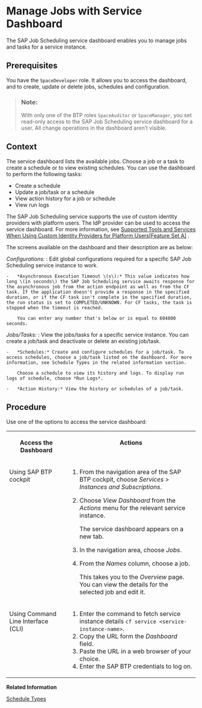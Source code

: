 <!-- loio132fd06caa75451caab9aad00fd0bc1b -->

# Manage Jobs with Service Dashboard

The SAP Job Scheduling service dashboard enables you to manage jobs and tasks for a service instance.



<a name="loio132fd06caa75451caab9aad00fd0bc1b__prereq_wbc_hfm_d4b"/>

## Prerequisites

You have the `SpaceDeveloper` role. It allows you to access the dashboard, and to create, update or delete jobs, schedules and configuration.

> ### Note:  
> With only one of the BTP roles `SpaceAuditor` or `SpaceManager`, you set read-only access to the SAP Job Scheduling service dashboard for a user. All change operations in the dashboard aren’t visible.



## Context

The service dashboard lists the available jobs. Choose a job or a task to create a schedule or to view existing schedules. You can use the dashboard to perform the following tasks:

-   Create a schedule
-   Update a job/task or a schedule
-   View action history for a job or schedule
-   View run logs

The SAP Job Scheduling service supports the use of custom identity providers with platform users. The IdP provider can be used to access the service dashboard. For more information, see [Supported Tools and Services When Using Custom Identity Providers for Platform Users\[Feature Set A\]](https://help.sap.com/viewer/65de2977205c403bbc107264b8eccf4b/Cloud/en-US/94ef5154e384408796c035a82b043f82.html) .

The screens available on the dashboard and their description are as below:

 *Configurations:*
 :   Edit global configurations required for a specific SAP Job Scheduling service instance to work.

    -   *Asynchronous Execution Timeout \(s\):* This value indicates how long \(in seconds\) the SAP Job Scheduling service awaits response for the asynchronous job from the action endpoint as well as from the CF task. If the application doesn't provide a response in the specified duration, or if the CF task isn't complete in the specified duration, the run status is set to COMPLETED/UNKNOWN. For CF tasks, the task is stopped when the timeout is reached.

        You can enter any number that's below or is equal to 604800 seconds.


  *Jobs/Tasks:*
 :   View the jobs/tasks for a specific service instance. You can create a job/task and deactivate or delete an existing job/task.

    -   *Schedules:* Create and configure schedules for a job/task. To access schedules, choose a job/task listed on the dashboard. For more information, see Schedule Types in the related information section.

        Choose a schedule to view its history and logs. To display run logs of schedule, choose *Run Logs*.

    -   *Action History:* View the history or schedules of a job/task.


 

## Procedure

Use one of the options to access the service dashboard:


<table>
<tr>
<th valign="top">

Access the Dashboard



</th>
<th valign="top">

Actions



</th>
</tr>
<tr>
<td valign="top">

Using SAP BTP cockpit



</td>
<td valign="top">

1.  From the navigation area of the SAP BTP cockpit, choose *Services* \> *Instances and Subscriptions*.
2.  Choose *View Dashboard* from the *Actions* menu for the relevant service instance.

    The service dashboard appears on a new tab.

3.  In the navigation area, choose *Jobs*.
4.  From the *Names* column, choose a job.

    This takes you to the *Overview* page. You can view the details for the selected job and edit it.




</td>
</tr>
<tr>
<td valign="top">

Using Command Line Interface \(CLI\)



</td>
<td valign="top">

1.  Enter the command to fetch service instance details `cf service <service-instance-name>`.
2.  Copy the URL form the *Dashboard* field.
3.  Paste the URL in a web browser of your choice.
4.  Enter the SAP BTP credentials to log on.



</td>
</tr>
</table>

**Related Information**  


[Schedule Types](../20---Concepts/schedule-types-9cf8c14.md#loio9cf8c14da0144c84aac628dc56b00ffd "SAP Job Scheduling service runs one-time and recurring jobs or Cloud Foundry tasks.")

